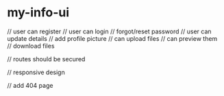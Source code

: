 # my-info-ui

// user can register
// user can login
// forgot/reset password
// user can update details
// add profile picture
// can upload files
// can preview them
// download files

// routes should be secured

// responsive design

// add 404 page
